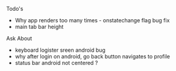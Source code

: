 Todo's
- Why app renders too many times - onstatechange flag bug fix
- main tab bar height

Ask About
- keyboard logister sreen android bug
- why after login on android, go back button navigates to profile
- status bar android not centered ?
